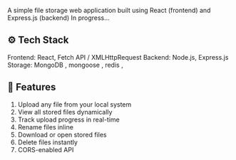 

A simple file storage web application built using React (frontend) and Express.js (backend)
In progress...

⚙️ Tech Stack
---------------
Frontend: React, Fetch API / XMLHttpRequest
Backend: Node.js, Express.js
Storage: MongoDB , mongoose , redis , 

🚀 Features
--------------
1. Upload any file from your local system
2. View all stored files dynamically
3. Track upload progress in real-time
4. Rename files inline 
5. Download or open stored files
6. Delete files instantly
7. CORS-enabled API
